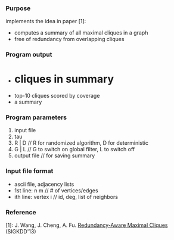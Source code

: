 ### Purpose
implements the idea in paper [1]:
+  computes a summary of all maximal cliques in a graph
+  free of  redundancy from overlapping cliques


### Program output
+  # cliques in summary
+  top-10 cliques scored by coverage
+  a summary

### Program parameters
1.  input file
2.  tau
3.  R | D // R for randomized algorithm, D for deterministic
4.  G | L	// G to switch on global filter, L to switch off
5.  output file	// for saving summary

### Input file format
+  ascii file, adjacency lists
+  1st line:	n m	// # of vertices/edges
+  ith line:	vertex i	// id, deg, list of neighbors

### Reference
[1]: J. Wang, J. Cheng, A. Fu. [Redundancy-Aware Maximal Cliques](http://www.cse.cuhk.edu.hk/~jwang/publication/kdd13.pdf) (SIGKDD'13)
